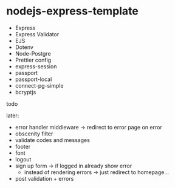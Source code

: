 # nodejs-express-template

-   Express
-   Express Validator
-   EJS
-   Dotenv
-   Node-Postgre
-   Prettier config
-   express-session
-   passport
-   passport-local
-   connect-pg-simple
-   bcryptjs

todo

later:
- error handler middleware -> redirect to error page on error
- obscenity filter
- validate codes and messages
- footer
- font
- logout
- sign up form -> if logged in already show error
    - instead of rendering errors -> just redirect to homepage...
- post validation + errors
